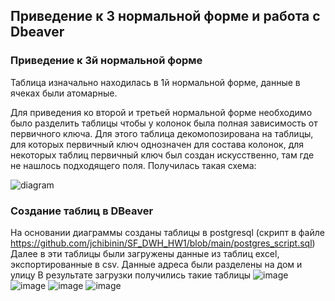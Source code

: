 ## Приведение к 3 нормальной форме и работа с Dbeaver
### Приведение к 3й нормальной форме
Таблица изначально находилась в 1й нормальной форме, данные в ячеках были атомарные.

Для приведения ко второй и третьей нормальной форме необходимо было разделить таблицы чтобы у колонок была полная зависимость от первичного ключа.
Для этого таблица декомопозирована на таблицы, для которых первичный ключ однозначен для состава колонок, для некоторых таблиц первичный ключ был создан искусственно, там где не нашлось подходящего поля.
Получилась такая схема:

![diagram](https://github.com/jchibinin/SF_DWH_HW1/assets/12885639/b94131d3-e330-4ddf-b9ce-0f68100b29a3)

### Создание таблиц в DBeaver
На основании диаграммы созданы таблицы в postgresql (скрипт в файле https://github.com/jchibinin/SF_DWH_HW1/blob/main/postgres_script.sql)
Далее в эти таблицы были загружены данные из таблиц excel, экспортированные в csv. Данные адреса были разделены на дом и улицу
В результате загрузки получились такие таблицы
![image](https://github.com/jchibinin/SF_DWH_HW1/assets/12885639/80aaf51b-9b1e-47e2-bec4-bb733de1d4b9)
![image](https://github.com/jchibinin/SF_DWH_HW1/assets/12885639/623fb7f4-d747-491b-a983-1c31a2584bb5)
![image](https://github.com/jchibinin/SF_DWH_HW1/assets/12885639/b4e146d8-06e5-4e05-ae0b-680b1043c3e1)
![image](https://github.com/jchibinin/SF_DWH_HW1/assets/12885639/3a617708-884b-4a7b-a68a-bb19a234334d)




